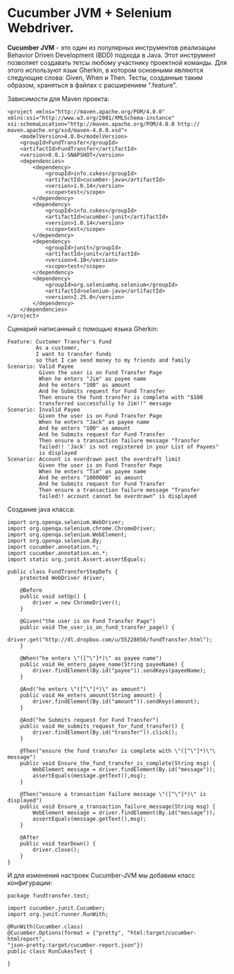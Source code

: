 # Cucumber JVM + Selenium Webdriver.

**Cucumber JVM** - это один из популярных инструментов реализации Behavior Driven Development (BDD) подхода в Java. Этот инструмент позволяет создавать тетсы любому участнику проектной команды. Для этого используют язык Gherkin, в котором основными являются следующие слова: Given, When и Then. Тесты, созданные таким образом, храняться в файлах с расширением ".feature".


Зависимости для Maven проекта:

    <project xmlns="http://maven.apache.org/POM/4.0.0"
    xmlns:xsi="http://www.w3.org/2001/XMLSchema-instance"
    xsi:schemaLocation="http://maven.apache.org/POM/4.0.0 http://
    maven.apache.org/xsd/maven-4.0.0.xsd">
        <modelVersion>4.0.0</modelVersion>
        <groupId>FundTransfer</groupId>
        <artifactId>FundTransfer</artifactId>
        <version>0.0.1-SNAPSHOT</version>
        <dependencies>
            <dependency>
                <groupId>info.cukes</groupId>
                <artifactId>cucumber-java</artifactId>
                <version>1.0.14</version>
                <scope>test</scope>
            </dependency>
            <dependency>
                <groupId>info.cukes</groupId>
                <artifactId>cucumber-junit</artifactId>
                <version>1.0.14</version>
                <scope>test</scope>
            </dependency>
            <dependency>
                <groupId>junit</groupId>
                <artifactId>junit</artifactId>
                <version>4.10</version>
                <scope>test</scope>
            </dependency>
            <dependency>
                <groupId>org.seleniumhq.selenium</groupId>
                <artifactId>selenium-java</artifactId>
                <version>2.25.0</version>
            </dependency>
        </dependencies>
    </project>
    
    
Сценарий написанный с помощью языка Gherkin:

    Feature: Customer Transfer's Fund
             As a customer,
             I want to transfer funds
             so that I can send money to my friends and family
    Scenario: Valid Payee
              Given the user is on Fund Transfer Page
              When he enters "Jim" as payee name
              And he enters "100" as amount
              And he Submits request for Fund Transfer
              Then ensure the fund transfer is complete with "$100
              transferred successfully to Jim!!" message
    Scenario: Invalid Payee
              Given the user is on Fund Transfer Page
              When he enters "Jack" as payee name
              And he enters "100" as amount
              And he Submits request for Fund Transfer
              Then ensure a transaction failure message "Transfer
              failed!! 'Jack' is not registered in your List of Payees"
              is displayed
    Scenario: Account is overdrawn past the overdraft limit
              Given the user is on Fund Transfer Page
              When he enters "Tim" as payee name
              And he enters "1000000" as amount
              And he Submits request for Fund Transfer
              Then ensure a transaction failure message "Transfer
              failed!! account cannot be overdrawn" is displayed
              
Создание java класса:

    import org.openqa.selenium.WebDriver;
    import org.openqa.selenium.chrome.ChromeDriver;
    import org.openqa.selenium.WebElement;
    import org.openqa.selenium.By;
    import cucumber.annotation.*;
    import cucumber.annotation.en.*;
    import static org.junit.Assert.assertEquals;
    
    public class FundTransferStepDefs {
        protected WebDriver driver;
        
        @Before
        public void setUp() {
            driver = new ChromeDriver();
        }
        
        @Given("the user is on Fund Transfer Page")
        public void The_user_is_on_fund_transfer_page() {
            driver.get("http://dl.dropbox.com/u/55228056/fundTransfer.html");
        }
        
        @When("he enters \"([^\"]*)\" as payee name")
        public void He_enters_payee_name(String payeeName) {
            driver.findElement(By.id("payee")).sendKeys(payeeName);
        }
        
        @And("he enters \"([^\"]*)\" as amount")
        public void He_enters_amount(String amount) {
            driver.findElement(By.id("amount")).sendKeys(amount);
        }
        
        @And("he Submits request for Fund Transfer")
        public void He_submits_request_for_fund_transfer() {
            driver.findElement(By.id("transfer")).click();
        }
        
        @Then("ensure the fund transfer is complete with \"([^\"]*)\"\ message")
        public void Ensure_the_fund_transfer_is_complete(String msg) {
            WebElement message = driver.findElement(By.id("message"));
            assertEquals(message.getText(),msg);
        }
        
        @Then("ensure a transaction failure message \"([^\"]*)\" is displayed")
        public void Ensure_a_transaction_failure_message(String msg) {
            WebElement message = driver.findElement(By.id("message"));
            assertEquals(message.getText(),msg);
        }
        
        @After
        public void tearDown() {
            driver.close();
        }
    }
    
И для изменения настроек Cucumber-JVM мы добавим класс конфигурации:

    package fundtransfer.test;
    
    import cucumber.junit.Cucumber;
    import org.junit.runner.RunWith;
    
    @RunWith(Cucumber.class)
    @Cucumber.Options(format = {"pretty", "html:target/cucumber-htmlreport",
    "json-pretty:target/cucumber-report.json"})
    public class RunCukesTest {
        
    }
